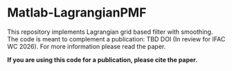 # Matlab-LagrangianPMF

This repository implements Lagrangian grid based filter with smoothing. The code is meant to complement a publication: TBD DOI (In review for IFAC WC 2026). For more information please read the paper. 

__If you are using this code for a publication, please cite the paper.__

